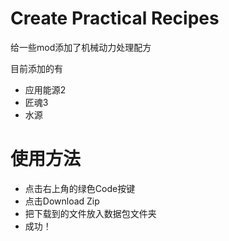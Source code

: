 # Create Practical Recipes

给一些mod添加了机械动力处理配方

目前添加的有

- 应用能源2
- 匠魂3
- 水源

# 使用方法

- 点击右上角的绿色Code按键
- 点击Download Zip
- 把下载到的文件放入数据包文件夹
- 成功！
